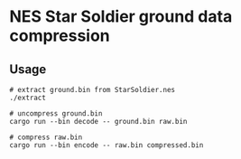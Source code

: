 # NES Star Soldier ground data compression

## Usage

```
# extract ground.bin from StarSoldier.nes
./extract

# uncompress ground.bin
cargo run --bin decode -- ground.bin raw.bin

# compress raw.bin
cargo run --bin encode -- raw.bin compressed.bin
```
